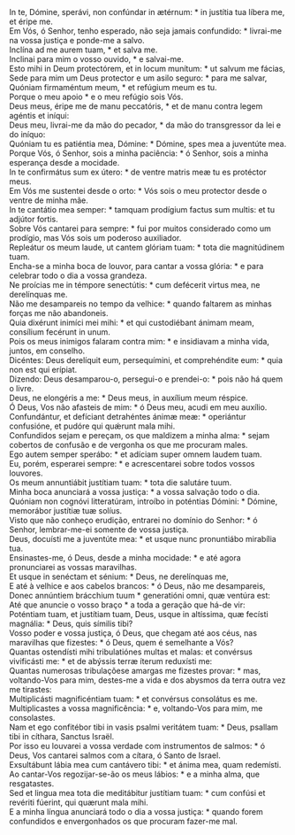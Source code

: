<div class="dropcap text-justify">In te, Dómine, sperávi, non confúndar in ætérnum: * in justítia tua líbera me, et éripe me.</div>
<div class="dropcap text-justify">Em Vós, ó Senhor, tenho esperado, não seja jamais confundido: * livrai-me na vossa justiça e ponde-me a salvo.</div>
<div class="text-justify">Inclína ad me aurem tuam, * et salva me.</div>
<div class="text-justify">Inclinai para mim o vosso ouvido, * e salvai-me.</div>
<div class="text-justify">Esto mihi in Deum protectórem, et in locum munítum: * ut salvum me fácias,</div>
<div class="text-justify">Sede para mim um Deus protector e um asilo seguro: * para me salvar,</div>
<div class="text-justify">Quóniam firmaméntum meum, * et refúgium meum es tu.</div>
<div class="text-justify">Porque o meu apoio * e o meu refúgio sois Vós.</div>
<div class="text-justify">Deus meus, éripe me de manu peccatóris, * et de manu contra legem agéntis et iníqui:</div>
<div class="text-justify">Deus meu, livrai-me da mão do pecador, * da mão do transgressor da lei e do iníquo:</div>
<div class="text-justify">Quóniam tu es patiéntia mea, Dómine: * Dómine, spes mea a juventúte mea.</div>
<div class="text-justify">Porque Vós, ó Senhor, sois a minha paciência: * ó Senhor, sois a minha esperança desde a mocidade.</div>
<div class="text-justify">In te confirmátus sum ex útero: * de ventre matris meæ tu es protéctor meus.</div>
<div class="text-justify">Em Vós me sustentei desde o orto: * Vós sois o meu protector desde o ventre de minha mãe.</div>
<div class="text-justify">In te cantátio mea semper: * tamquam prodígium factus sum multis: et tu adjútor fortis.</div>
<div class="text-justify">Sobre Vós cantarei para sempre: * fui por muitos considerado como um prodígio, mas Vós sois um poderoso auxiliador.</div>
<div class="text-justify">Repleátur os meum laude, ut cantem glóriam tuam: * tota die magnitúdinem tuam.</div>
<div class="text-justify">Encha-se a minha boca de louvor, para cantar a vossa glória: * e para celebrar todo o dia a vossa grandeza.</div>
<div class="text-justify">Ne proícias me in témpore senectútis: * cum defécerit virtus mea, ne derelínquas me.</div>
<div class="text-justify">Não me desampareis no tempo da velhice: * quando faltarem as minhas forças me não abandoneis.</div>
<div class="text-justify">Quia dixérunt inimíci mei mihi: * et qui custodiébant ánimam meam, consílium fecérunt in unum.</div>
<div class="text-justify">Pois os meus inimigos falaram contra mim: * e insidiavam a minha vida, juntos, em conselho.</div>
<div class="text-justify">Dicéntes: Deus derelíquit eum, persequímini, et comprehéndite eum: * quia non est qui erípiat.</div>
<div class="text-justify">Dizendo: Deus desamparou-o, persegui-o e prendei-o: * pois não há quem o livre.</div>
<div class="text-justify">Deus, ne elongéris a me: * Deus meus, in auxílium meum réspice.</div>
<div class="text-justify">Ó Deus, Vos não afasteis de mim: * ó Deus meu, acudi em meu auxílio.</div>
<div class="text-justify">Confundántur, et defíciant detrahéntes ánimæ meæ: * operiántur confusióne, et pudóre qui quǽrunt mala mihi.</div>
<div class="text-justify">Confundidos sejam e pereçam, os que maldizem a minha alma: * sejam cobertos de confusão e de vergonha os que me procuram males.</div>
<div class="text-justify">Ego autem semper sperábo: * et adíciam super omnem laudem tuam.</div>
<div class="text-justify">Eu, porém, esperarei sempre: * e acrescentarei sobre todos vossos louvores.</div>
<div class="text-justify">Os meum annuntiábit justítiam tuam: * tota die salutáre tuum.</div>
<div class="text-justify">Minha boca anunciará a vossa justiça: * a vossa salvação todo o dia.</div>
<div class="text-justify">Quóniam non cognóvi litteratúram, introíbo in poténtias Dómini: * Dómine, memorábor justítiæ tuæ solíus.</div>
<div class="text-justify">Visto que não conheço erudição, entrarei no domínio do Senhor: * ó Senhor, lembrar-me-ei somente de vossa justiça.</div>
<div class="text-justify">Deus, docuísti me a juventúte mea: * et usque nunc pronuntiábo mirabília tua.</div>
<div class="text-justify">Ensinastes-me, ó Deus, desde a minha mocidade: * e até agora pronunciarei as vossas maravilhas.</div>
<div class="text-justify">Et usque in senéctam et sénium: * Deus, ne derelínquas me,</div>
<div class="text-justify">E até à velhice e aos cabelos brancos: * ó Deus, não me desampareis,</div>
<div class="text-justify">Donec annúntiem brácchium tuum * generatióni omni, quæ ventúra est:</div>
<div class="text-justify">Até que anuncie o vosso braço * a toda a geração que há-de vir:</div>
<div class="text-justify">Poténtiam tuam, et justítiam tuam, Deus, usque in altíssima, quæ fecísti magnália: * Deus, quis símilis tibi?</div>
<div class="text-justify">Vosso poder e vossa justiça, ó Deus, que chegam até aos céus, nas maravilhas que fizestes: * ó Deus, quem é semelhante a Vós?</div>
<div class="text-justify">Quantas ostendísti mihi tribulatiónes multas et malas: et convérsus vivificásti me: * et de abýssis terræ íterum reduxísti me:</div>
<div class="text-justify">Quantas numerosas tribulaçõese amargas me fizestes provar: * mas, voltando-Vos para mim, destes-me a vida e dos abysmos da terra outra vez me tirastes:</div>
<div class="text-justify">Multiplicásti magnificéntiam tuam: * et convérsus consolátus es me.</div>
<div class="text-justify">Multiplicastes a vossa magnificência: * e, voltando-Vos para mim, me consolastes.</div>
<div class="text-justify">Nam et ego confitébor tibi in vasis psalmi veritátem tuam: * Deus, psallam tibi in cíthara, Sanctus Israël.</div>
<div class="text-justify">Por isso eu louvarei a vossa verdade com instrumentos de salmos: * ó Deus, Vos cantarei salmos com a cítara, ó Santo de Israel.</div>
<div class="text-justify">Exsultábunt lábia mea cum cantávero tibi: * et ánima mea, quam redemísti.</div>
<div class="text-justify">Ao cantar-Vos regozijar-se-ão os meus lábios: * e a minha alma, que resgatastes.</div>
<div class="text-justify">Sed et lingua mea tota die meditábitur justítiam tuam: * cum confúsi et revériti fúerint, qui quærunt mala mihi.</div>
<div class="text-justify">E a minha língua anunciará todo o dia a vossa justiça: * quando forem confundidos e envergonhados os que procuram fazer-me mal.</div>
